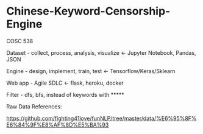 # Chinese-Keyword-Censorship-Engine
COSC 538

Dataset - collect, process, analysis, visualize  <- Jupyter Notebook, Pandas, JSON

Engine - design, implement, train, test <- Tensorflow/Keras/Sklearn

Web app - Agile SDLC <- flask, heroku, docker

Filter - dfs, bfs, instead of keywords with *****


Raw Data References:

https://github.com/fighting41love/funNLP/tree/master/data/%E6%95%8F%E6%84%9F%E8%AF%8D%E5%BA%93
